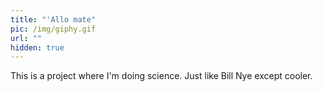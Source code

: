 ```yaml
---
title: "'Allo mate"
pic: /img/giphy.gif
url: ""
hidden: true
---
```

This is a project where I'm doing science. Just like Bill Nye except cooler.